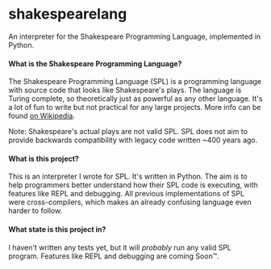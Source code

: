 # shakespearelang
An interpreter for the Shakespeare Programming Language, implemented in Python.

#### What is the Shakespeare Programming Language?

The Shakespeare Programming Language (SPL) is a programming language with source code that looks like Shakespeare's plays. The language is Turing complete, so theoretically just as powerful as any other language. It's a lot of fun to write but not practical for any large projects. More info can be found [on Wikipedia](https://en.wikipedia.org/wiki/Shakespeare_Programming_Language).

Note: Shakespeare's actual plays are not valid SPL. SPL does not aim to provide backwards compatibility with legacy code written ~400 years ago.

#### What is this project?

This is an interpreter I wrote for SPL. It's written in Python. The aim is to help programmers better understand how their SPL code is executing, with features like REPL and debugging. All previous implementations of SPL were cross-compilers, which makes an already confusing language even harder to follow.

#### What state is this project in?

I haven't written any tests yet, but it will *probably* run any valid SPL program. Features like REPL and debugging are coming Soon™.
